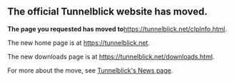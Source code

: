## The official Tunnelblick website has moved. ##

**The page you requested has moved to**<a href='https://tunnelblick.net/cIpInfo.html'><a href='https://tunnelblick.net/cIpInfo.html'>https://tunnelblick.net/cIpInfo.html</a></a>.

The new home page is at <a href='https://tunnelblick.net'><a href='https://tunnelblick.net'>https://tunnelblick.net</a></a>.

The new downloads page is at <a href='https://tunnelblick.net/downloads.html'><a href='https://tunnelblick.net/downloads.html'>https://tunnelblick.net/downloads.html</a></a>.

For more about the move, see <a href='https://tunnelblick.net/cNews.html#2015-07-23'>Tunnelblick's News page</a>.
